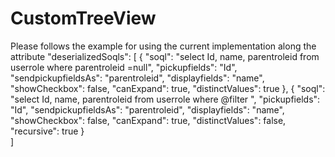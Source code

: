 # CustomTreeView
Please follows the example for using the current implementation along the attribute "deserializedSoqls":
[
	{
		"soql": "select Id, name, parentroleid from userrole  where parentroleid =null",
		"pickupfields": "Id",
		"sendpickupfieldsAs": "parentroleid",
		"displayfields": "name",
		"showCheckbox": false,
		"canExpand": true,
		"distinctValues": true
	},
	{
		"soql": "select Id, name, parentroleid from userrole  where @filter ",
		"pickupfields": "Id",
		"sendpickupfieldsAs": "parentroleid",
		"displayfields": "name",
		"showCheckbox": false,
		"canExpand": true,
		"distinctValues": false,
		"recursive": true
	}    
]
